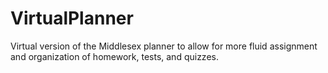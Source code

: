 # VirtualPlanner
Virtual version of the Middlesex planner to allow for more fluid assignment and organization of homework, tests, and quizzes.
